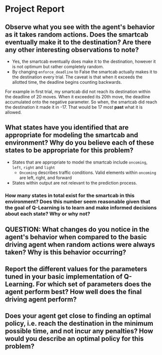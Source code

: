 # Project Report

## Observe what you see with the agent's behavior as it takes random actions. Does the smartcab eventually make it to the destination? Are there any other interesting observations to note?

- Yes, the smartcab eventually does make it to the destination, however it is not optimum but rather completely random.
- By changing `enforce_deadline` to False the smartcab actually makes it to the destination every trial. The caveat is that when it exceeds the allotted time, the deadline begins counting backwards. 

For example in first trial, my smartcab did not reach its destination within the deadline of 20 moves. When it exceeded its 20th move, the deadline accumulated onto the negative parameter. So when, the smartcab did reach the destination it made it in -17. That would be 17 most **past** what it is allowed.

## What states have you identified that are appropriate for modeling the smartcab and environment? Why do you believe each of these states to be appropriate for this problem?

- States that are appropriate to model the smartcab include `oncoming`, `left`, `right` and `light`
	- `Oncoming` describes traffic conditions. Valid elements within `oncoming` are left, right, and forward
- States within output are not relevant to the prediction process.

### How many states in total exist for the smartcab in this environment? Does this number seem reasonable given that the goal of Q-Learning is to learn and make informed decisions about each state? Why or why not?

## QUESTION: What changes do you notice in the agent's behavior when compared to the basic driving agent when random actions were always taken? Why is this behavior occurring?


## Report the different values for the parameters tuned in your basic implementation of Q-Learning. For which set of parameters does the agent perform best? How well does the final driving agent perform?


## Does your agent get close to finding an optimal policy, i.e. reach the destination in the minimum possible time, and not incur any penalties? How would you describe an optimal policy for this problem?